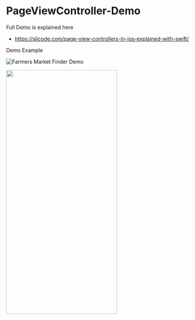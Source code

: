 # PageViewController-Demo

Full Demo is explained here

  - https://slicode.com/page-view-controllers-in-ios-explained-with-swift/
  
  
  Demo Example
  
  ![Farmers Market Finder Demo](https://i1.wp.com/slicode.com/wp-content/uploads/2020/03/ezgif.com-optimize.gif?fit=470%2C1024&ssl=1)
  
  <img src="https://i1.wp.com/slicode.com/wp-content/uploads/2020/03/ezgif.com-optimize.gif?fit=470%2C1024&ssl=1" width="300" height="660">
